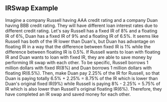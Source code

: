 ## IRSwap Example

Imagine a company Russell having AAA credit rating and a company Duan having BBB credit rating.
They will have different loan interest rates due to different credit rating.
Let's say Russell has a fixed IR of 8% and a floating IR of 6%, Duan has a fixed IR of 9% and a floating IR of 6.5%.
It seems like Russell has both of the IR lower than Duan's, but Duan has advantage on floating IR in a way that the difference between fixed IR is 1% while the difference between floating IR is 0.5%.
If Russell wants to loan with floating IR and Duan wants to loan with fixed IR, they are able to save money by performing IR swap with each other.
To be specific, Russell borrows 1 million dollars with fixed IR(8%) and Duan borrows 1 million dollars with floating IR(6.5%).
Then, make Duan pay 2.25% of the IR for Russell, so that Duan is paying totally 6.5% + 2.25% = 8.75% of the IR which is lower than Duan's original fixed IR(9%) while Russell is paying 8% - 2.25% = 5.75% of IR which is also lower than Russell's original floating IR(6%).
Therefore, they have completed an IR swap and saved money for each other.
